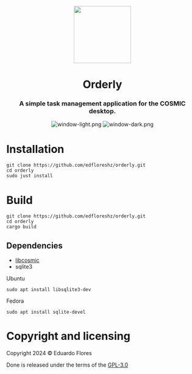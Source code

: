 <div align="center">
  <br>
  <img src="https://raw.githubusercontent.com/edfloreshz/orderly/main/res/icons/hicolor/256x256/apps/dev.edfloreshz.Orderly.svg" width="150" />
  <h1>Orderly</h1>

  <h3>A simple task management application for the COSMIC desktop.</h3>

  ![window-light.png](https://raw.githubusercontent.com/edfloreshz/orderly/main/res/screenshots/window-light.png#gh-light-mode-only)
  ![window-dark.png](https://raw.githubusercontent.com/edfloreshz/orderly/main/res/screenshots/window-dark.png#gh-dark-mode-only)
</div>

# Installation
```
git clone https://github.com/edfloreshz/orderly.git
cd orderly
sudo just install
```

# Build
```
git clone https://github.com/edfloreshz/orderly.git
cd orderly
cargo build
```

## Dependencies
- [libcosmic](https://github.com/pop-os/libcosmic?tab=readme-ov-file#building)
- sqlite3

Ubuntu
```
sudo apt install libsqlite3-dev
```

Fedora
```
sudo apt install sqlite-devel
```

# Copyright and licensing

Copyright 2024 © Eduardo Flores

Done is released under the terms of the [GPL-3.0](https://github.com/edfloreshz/orderly/blob/main/LICENSE)
